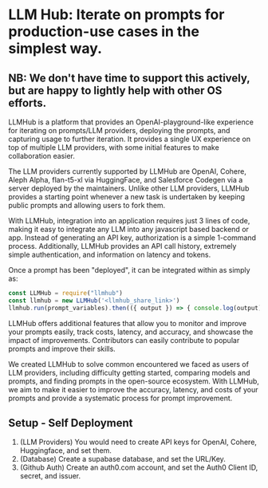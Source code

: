 # LLM Hub: Iterate on prompts for production-use cases in the simplest way.
## NB: We don't have time to support this actively, but are happy to lightly help with other OS efforts.

LLMHub is a platform that provides an OpenAI-playground-like experience for iterating on prompts/LLM providers, deploying the prompts, and capturing usage to further iteration. It provides a single UX experience on top of multiple LLM providers, with some initial features to make collaboration easier.

The LLM providers currently supported by LLMHub are OpenAI, Cohere, Aleph Alpha, flan-t5-xl via HuggingFace, and Salesforce Codegen via a server deployed by the maintainers. Unlike other LLM providers, LLMHub provides a starting point whenever a new task is undertaken by keeping public prompts and allowing users to fork them.

With LLMHub, integration into an application requires just 3 lines of code, making it easy to integrate any LLM into any javascript based backend or app. Instead of generating an API key, authorization is a simple 1-command process. Additionally, LLMHub provides an API call history, extremely simple authentication, and information on latency and tokens.

Once a prompt has been "deployed", it can be integrated within as simply as:
```js
const LLMHub = require("llmhub")
const llmhub = new LLMHub('<llmhub_share_link>')
llmhub.run(prompt_variables).then(({ output }) => { console.log(output) });
```

LLMHub offers additional features that allow you to monitor and improve your prompts easily, track costs, latency, and accuracy, and showcase the impact of improvements. Contributors can easily contribute to popular prompts and improve their skills.

We created LLMHub to solve common encountered we faced as users of LLM providers, including difficulty getting started, comparing models and prompts, and finding prompts in the open-source ecosystem. With LLMHub, we aim to make it easier to improve the accuracy, latency, and costs of your prompts and provide a systematic process for prompt improvement.

## Setup - Self Deployment

1. (LLM Providers) You would need to create API keys for OpenAI, Cohere, Huggingface, and set them.
2. (Database) Create a supabase database, and set the URL/Key.
3. (Github Auth) Create an auth0.com account, and set the Auth0 Client ID, secret, and issuer.
